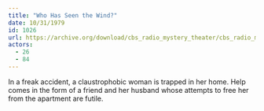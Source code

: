 ```yaml
---
title: "Who Has Seen the Wind?"
date: 10/31/1979
id: 1026
url: https://archive.org/download/cbs_radio_mystery_theater/cbs_radio_mystery_theater-1001-1050.zip/cbs_radio_mystery_theater-1001-1050%2Fcbsrmt_1026_who_has_seen_the_wind.mp3
actors:
  - 26
  - 84
---
```

In a freak accident, a claustrophobic woman is trapped in her home. Help comes in the form of a friend and her husband whose attempts to free her from the apartment are futile.